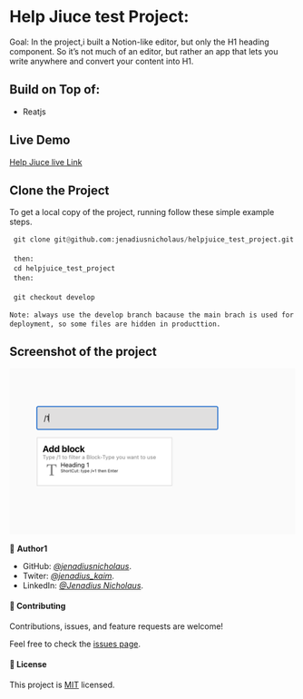 # Help Jiuce test Project:

Goal:
In the project,i built a Notion-like editor, but only the H1 heading component. So it’s not much of an editor, but rather an app that lets you write anywhere and convert your content into H1.

## Build on Top of:

- Reatjs

## Live Demo

[Help Jiuce live Link](https://jenadiusnicholaus.github.io/helpjuice_test_project/)

## Clone the Project

To get a local copy of the project, running follow these simple example steps.

```python
 git clone git@github.com:jenadiusnicholaus/helpjuice_test_project.git

 then:
 cd helpjuice_test_project
 then:

 git checkout develop

```

```
Note: always use the develop branch bacause the main brach is used for deployment, so some files are hidden in producttion.
```

## Screenshot of the project

<img width="1268" alt="Screen Shot 2022-03-23 at 20 05 47" src="src/project_image.png">

👤 **Author1**

- GitHub: _[@jenadiusnicholaus](https://github.com/jenadiusnicholaus/)_.
- Twiter: _[@jenadius_kaim](https://twitter.com/jenadius_kaim)_.
- LinkedIn: _[@Jenadius Nicholaus](https://www.linkedin.com/in/jenadius-nicholaus-73126819b/)_.

#### 🤝 Contributing

Contributions, issues, and feature requests are welcome!

Feel free to check the [issues page](../../issues/).

#### 📝 License

This project is [MIT](./MIT.md) licensed.
